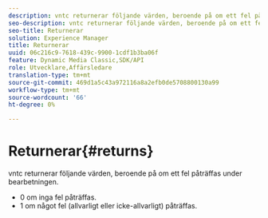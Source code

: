 ```yaml
---
description: vntc returnerar följande värden, beroende på om ett fel påträffas under bearbetningen.
seo-description: vntc returnerar följande värden, beroende på om ett fel påträffas under bearbetningen.
seo-title: Returnerar
solution: Experience Manager
title: Returnerar
uuid: 06c216c9-7618-439c-9900-1cdf1b3ba06f
feature: Dynamic Media Classic,SDK/API
role: Utvecklare,Affärsledare
translation-type: tm+mt
source-git-commit: 469d1a5c43a972116a8a2efb0de5708800130a99
workflow-type: tm+mt
source-wordcount: '66'
ht-degree: 0%

---
```



# Returnerar{#returns}

vntc returnerar följande värden, beroende på om ett fel påträffas under bearbetningen.

* 0 om inga fel påträffas.
* 1 om något fel (allvarligt eller icke-allvarligt) påträffas.

